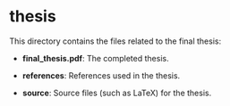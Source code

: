 # thesis

This directory contains the files related to the final thesis:

- **final_thesis.pdf**: The completed thesis.

- **references**: References used in the thesis.

- **source**: Source files (such as LaTeX) for the thesis.

